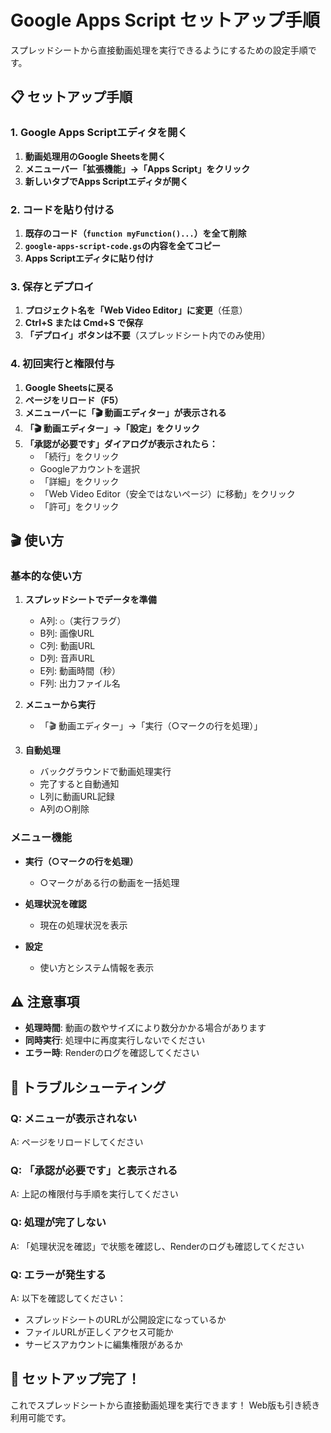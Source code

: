 # Google Apps Script セットアップ手順

スプレッドシートから直接動画処理を実行できるようにするための設定手順です。

## 📋 セットアップ手順

### 1. Google Apps Scriptエディタを開く

1. **動画処理用のGoogle Sheetsを開く**
2. **メニューバー「拡張機能」→「Apps Script」をクリック**
3. **新しいタブでApps Scriptエディタが開く**

### 2. コードを貼り付ける

1. **既存のコード（`function myFunction()...`）を全て削除**
2. **`google-apps-script-code.gs`の内容を全てコピー**
3. **Apps Scriptエディタに貼り付け**

### 3. 保存とデプロイ

1. **プロジェクト名を「Web Video Editor」に変更**（任意）
2. **Ctrl+S または Cmd+S で保存**
3. **「デプロイ」ボタンは不要**（スプレッドシート内でのみ使用）

### 4. 初回実行と権限付与

1. **Google Sheetsに戻る**
2. **ページをリロード（F5）**
3. **メニューバーに「🎬 動画エディター」が表示される**
4. **「🎬 動画エディター」→「設定」をクリック**
5. **「承認が必要です」ダイアログが表示されたら：**
   - 「続行」をクリック
   - Googleアカウントを選択
   - 「詳細」をクリック
   - 「Web Video Editor（安全ではないページ）に移動」をクリック
   - 「許可」をクリック

## 🎬 使い方

### 基本的な使い方

1. **スプレッドシートでデータを準備**
   - A列: `○`（実行フラグ）
   - B列: 画像URL
   - C列: 動画URL
   - D列: 音声URL
   - E列: 動画時間（秒）
   - F列: 出力ファイル名

2. **メニューから実行**
   - 「🎬 動画エディター」→「実行（○マークの行を処理）」

3. **自動処理**
   - バックグラウンドで動画処理実行
   - 完了すると自動通知
   - L列に動画URL記録
   - A列の○削除

### メニュー機能

- **実行（○マークの行を処理）**
  - ○マークがある行の動画を一括処理
  
- **処理状況を確認**
  - 現在の処理状況を表示
  
- **設定**
  - 使い方とシステム情報を表示

## ⚠️ 注意事項

- **処理時間**: 動画の数やサイズにより数分かかる場合があります
- **同時実行**: 処理中に再度実行しないでください
- **エラー時**: Renderのログを確認してください

## 🔧 トラブルシューティング

### Q: メニューが表示されない
A: ページをリロードしてください

### Q: 「承認が必要です」と表示される
A: 上記の権限付与手順を実行してください

### Q: 処理が完了しない
A: 「処理状況を確認」で状態を確認し、Renderのログも確認してください

### Q: エラーが発生する
A: 以下を確認してください：
- スプレッドシートのURLが公開設定になっているか
- ファイルURLが正しくアクセス可能か
- サービスアカウントに編集権限があるか

## 🎉 セットアップ完了！

これでスプレッドシートから直接動画処理を実行できます！
Web版も引き続き利用可能です。